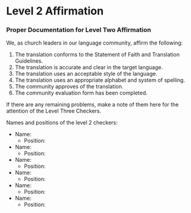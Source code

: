 # Level 2 Affirmation #

### Proper Documentation for Level Two Affirmation

We, as church leaders in our language community, affirm the following:

1. The translation conforms to the Statement of Faith and Translation Guidelines.
1. The translation is accurate and clear in the target language.
1. The translation uses an acceptable style of the language.
1. The translation uses an appropriate alphabet and system of spelling.
1. The community approves of the translation.
1. The community evaluation form has been completed.

If there are any remaining problems, make a note of them here for the attention of the Level Three Checkers.

Names and positions of the level 2 checkers:

* Name:
  * Position:
* Name:
  * Position:
* Name:
  * Position:
* Name:
  * Position:
* Name:
  * Position:
* Name:
  * Position:

